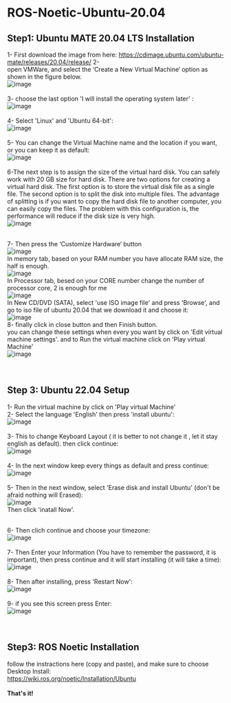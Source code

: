 # ROS-Noetic-Ubuntu-20.04

## Step1: Ubuntu MATE 20.04 LTS Installation
1- First download the image from here: https://cdimage.ubuntu.com/ubuntu-mate/releases/20.04/release/
2- <br>open VMWare, and select the ‘Create a New Virtual Machine‘ option as shown in the figure below.<br>
![image](https://github.com/Mjd0001/VMWarte-Ubuntu-22.04-installation/assets/105239889/970cf594-3bd1-4e93-b1f0-a5c0ed373442)
<br><br>
3- choose the last option 'I will install the operating system later' : <br>
![image](https://github.com/Mjd0001/VMWarte-Ubuntu-22.04-installation/assets/105239889/9f892bdf-d016-402f-995f-1c785ad234af)
<br><br>
4- Select 'Linux' and 'Ubuntu 64-bit':<br>
![image](https://github.com/Mjd0001/VMWarte-Ubuntu-22.04-installation/assets/105239889/e3fbce6b-c41b-457b-b6de-d0e9457c8684)
<br><br>
5- You can change the Virtual Machine name and the location if you want, or you can keep it as default:<br>
![image](https://github.com/Mjd0001/VMWarte-Ubuntu-22.04-installation/assets/105239889/a7006c86-e8ac-4fe2-b198-7b8414ee43fb)
<br><br>
6-The next step is to assign the size of the virtual hard disk. You can safely work with 20 GB size for hard disk.
There are two options for creating a virtual hard disk. The first option is to store the virtual disk file as a single file. The second option is to split the disk into multiple files. The advantage of splitting is if you want to copy the hard disk file to another computer, you can easily copy the files. The problem with this configuration is, the performance will reduce if the disk size is very high.<br>
![image](https://github.com/Mjd0001/VMWarte-Ubuntu-22.04-installation/assets/105239889/2e245774-1a9a-4a63-8273-5e391b5db51b)
<br><br>

7- Then press the ‘Customize Hardware‘ button<br>
![image](https://github.com/Mjd0001/ROS-Noetic-Ubuntu-20.4/assets/105239889/c39ac96f-ef28-4204-a242-e83fbf5d93d2)
<br>
In memory tab, based on your RAM number you have allocate RAM size, the half is enough.<br>
![image](https://github.com/Mjd0001/ROS-Noetic-Ubuntu-20.4/assets/105239889/68d11864-8bf9-412d-89cd-b1e050b00f08)
<br>
In Processor tab, besed on your CORE number change the number of processor core, 2 is enough for me<br>
![image](https://github.com/Mjd0001/ROS-Noetic-Ubuntu-20.4/assets/105239889/9e0ffd07-ff80-4b25-b30f-54945f15f51c)
<br>
In New CD/DVD (SATA), select 'use ISO image file' and press 'Browse', and go to iso file of ubuntu 20.04 that we download it and choose it:<br>
![image](https://github.com/Mjd0001/ROS-Noetic-Ubuntu-20.4/assets/105239889/d0aa9a82-743f-44c3-ac5c-34406067eeae)
<br>
8- finally click in close button and then Finish button.<br>
you can change these settings when every you want by click on 'Edit virtual machine settings'. and to Run the virtual machine click on 'Play virtual Machine'<br>
![image](https://github.com/Mjd0001/ROS-Noetic-Ubuntu-20.4/assets/105239889/a00eea17-150e-4422-9ee7-6aedac056f58)
<br><br><br>

## Step 3: Ubuntu 22.04 Setup
1- Run the virtual machine by click on 'Play virtual Machine'<br>
2- Select the language 'English' then press 'install ubuntu':<br>
![image](https://github.com/Mjd0001/ROS-Noetic-Ubuntu-20.4/assets/105239889/b7ac7da8-b4a8-4971-9237-dffe61fb10d1)
<br><br>
3- This to change Keyboard Layout ( it is better to not change it , let it stay english as default). then click continue:<br>
![image](https://github.com/Mjd0001/ROS-Noetic-Ubuntu-20.4/assets/105239889/409fca66-be7c-49e8-8af8-b8daaaa56764)
<br><br>
4- In the next window keep every things as default and press continue:<br>
![image](https://github.com/Mjd0001/ROS-Noetic-Ubuntu-20.4/assets/105239889/889139cb-ca50-4d02-976a-b982eaac9c00)
<br><br>
5- Then in the next window, select 'Erase disk and install Ubuntu' (don't be afraid nothing will Erased):<br>
![image](https://github.com/Mjd0001/ROS-Noetic-Ubuntu-20.4/assets/105239889/ffec5386-7f61-4d66-9d07-73b06b3f806f)
<br>Then click 'inatall Now'.<br><br>

6- Then clich continue and choose your timezone:<br>
![image](https://github.com/Mjd0001/ROS-Noetic-Ubuntu-20.4/assets/105239889/5e4f28f1-ea71-4dbc-9f10-46d29d557168)
<br><br>
7- Then Enter your Information (You have to remember the password, it is important), then press continue and it will start installing (it will take a time):<br>
![image](https://github.com/Mjd0001/VMWarte-Ubuntu-22.04-installation/assets/105239889/0dacb3c7-97dc-4169-a194-be4fc40abbd4)
<br><br>
8- Then after installing, press 'Restart Now':<br>
![image](https://github.com/Mjd0001/VMWarte-Ubuntu-22.04-installation/assets/105239889/cc652add-15fd-48e9-b8e9-7b51efd9441a)
<br><br>
9- if you see this screen press Enter:<br>
![image](https://github.com/Mjd0001/VMWarte-Ubuntu-22.04-installation/assets/105239889/77783ebd-088f-470f-874d-33e61bac7014)
<br><br><br>
## Step3: ROS Noetic Installation
follow the instractions here (copy and paste), and make sure to choose Desktop Install: <br>
https://wiki.ros.org/noetic/Installation/Ubuntu
<br><br>
__That's it!__
<br>

